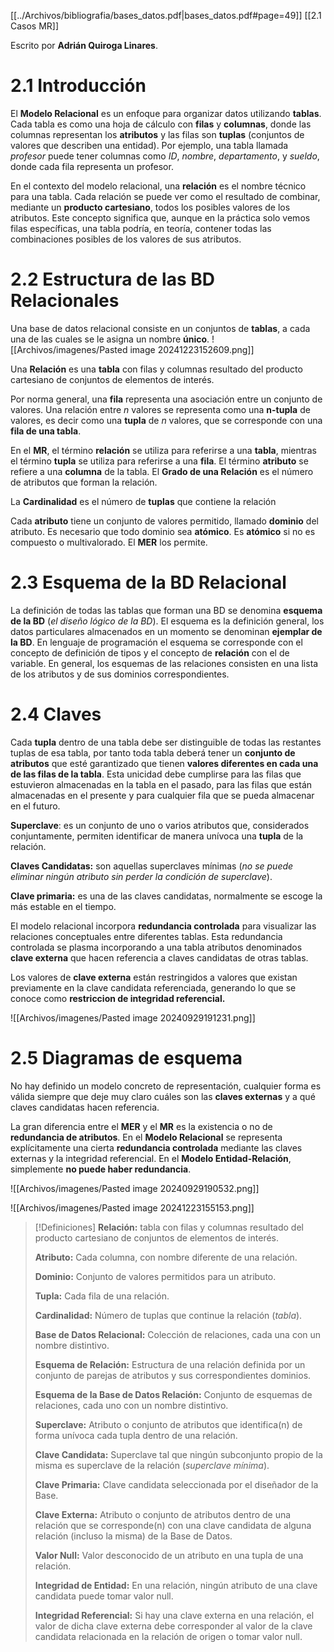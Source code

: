 [[../Archivos/bibliografia/bases_datos.pdf|bases_datos.pdf#page=49]]
[[2.1 Casos MR]]

Escrito por **Adrián Quiroga Linares**.

# 2.1 Introducción
El **Modelo Relacional** es un enfoque para organizar datos utilizando **tablas**. Cada tabla es como una hoja de cálculo con **filas** y **columnas**, donde las columnas representan los **atributos** y las filas son **tuplas** (conjuntos de valores que describen una entidad). Por ejemplo, una tabla llamada *profesor* puede tener columnas como *ID*, *nombre*, *departamento*, y *sueldo*, donde cada fila representa un profesor.

En el contexto del modelo relacional, una **relación** es el nombre técnico para una tabla. Cada relación se puede ver como el resultado de combinar, mediante un **producto cartesiano**, todos los posibles valores de los atributos. Este concepto significa que, aunque en la práctica solo vemos filas específicas, una tabla podría, en teoría, contener todas las combinaciones posibles de los valores de sus atributos.

# 2.2 Estructura de las BD Relacionales
Una base de datos relacional consiste en un conjuntos de **tablas**, a cada una de las cuales se le asigna un nombre **único**. 
![[Archivos/imagenes/Pasted image 20241223152609.png]]

Una **Relación** es una **tabla** con filas y columnas resultado del producto cartesiano de conjuntos de elementos de interés.

Por norma general, una **fila** representa una asociación entre un conjunto de valores. Una relación entre *n* valores se representa como una **n-tupla** de valores, es decir como una **tupla** de *n* valores, que se corresponde con una **fila de una tabla**.

En el **MR**, el término **relación** se utiliza para referirse a una **tabla**, mientras el término **tupla** se utiliza para referirse a una **fila**. El término **atributo** se refiere a una **columna** de la tabla. El **Grado de una Relación** es el número de atributos que forman la relación.

La **Cardinalidad** es el número de **tuplas** que contiene la relación

Cada **atributo** tiene un conjunto de valores permitido, llamado **dominio** del atributo. Es necesario que todo dominio sea **atómico**. Es **atómico** si no es compuesto o multivalorado. El **MER** los permite.

# 2.3 Esquema de la BD Relacional
La definición de todas las tablas que forman una BD se denomina **esquema de la BD** (*el diseño lógico de la BD*). El esquema es la definición general, los datos particulares almacenados en un momento se denominan **ejemplar de la BD**. En lenguaje de programación el esquema se corresponde con el concepto de definición de tipos y el concepto de **relación** con el de variable. En general, los esquemas de las relaciones consisten en una lista de los atributos y de sus dominios correspondientes.

# 2.4 Claves
Cada **tupla** dentro de una tabla debe ser distinguible de todas las restantes tuplas de esa tabla, por tanto toda tabla deberá tener un **conjunto de atributos** que esté garantizado que tienen **valores diferentes en cada una de las filas de la tabla**. Esta unicidad debe cumplirse para las filas que estuvieron almacenadas en la tabla en el pasado, para las filas que están almacenadas en el presente y para cualquier fila que se pueda almacenar en el futuro.

**Superclave**: es un conjunto de uno o varios atributos que, considerados conjuntamente, permiten identificar de manera unívoca una **tupla** de la relación.

**Claves Candidatas:** son aquellas superclaves mínimas (*no se puede eliminar ningún atributo sin perder la condición de superclave*).

**Clave primaria:** es una de las claves candidatas, normalmente se escoge la más estable en el tiempo.

El modelo relacional incorpora **redundancia controlada** para visualizar las relaciones conceptuales entre diferentes tablas. Esta redundancia controlada se plasma incorporando a una tabla atributos denominados **clave externa** que hacen referencia a claves candidatas de otras tablas. 

Los valores de **clave externa** están restringidos a valores que existan previamente en la clave candidata referenciada, generando lo que se conoce como **restriccion de integridad referencial.**


![[Archivos/imagenes/Pasted image 20240929191231.png]]

# 2.5 Diagramas de esquema
No hay definido un modelo concreto de representación, cualquier forma es válida siempre que deje muy claro cuáles son las **claves externas** y a qué claves candidatas hacen referencia.

La gran diferencia entre el **MER** y el **MR** es la existencia o no de **redundancia de atributos**. En el **Modelo Relacional** se representa explícitamente una cierta **redundancia controlada** mediante las claves externas y la integridad referencial. En el **Modelo Entidad-Relación**, simplemente **no puede haber redundancia**.

![[Archivos/imagenes/Pasted image 20240929190532.png]]

![[Archivos/imagenes/Pasted image 20241223155153.png]]

> [!Definiciones]
> **Relación:** tabla con filas y columnas resultado del producto cartesiano de conjuntos de elementos de interés.
> 
> **Atributo:** Cada columna, con nombre diferente de una relación.
> 
> **Dominio:** Conjunto de valores permitidos para un atributo.
> 
> **Tupla:** Cada fila de una relación.
> 
> **Cardinalidad:** Número de tuplas que continue la relación (*tabla*).
> 
> **Base de Datos Relacional:** Colección de relaciones, cada una con un nombre distintivo.
> 
> **Esquema de Relación:** Estructura de una relación definida por un conjunto de parejas de atributos y sus correspondientes dominios.
> 
> **Esquema de la Base de Datos Relación:** Conjunto de esquemas de relaciones, cada uno con un nombre distintivo.
> 
> **Superclave:** Atributo o conjunto de atributos que identifica(n) de forma unívoca cada tupla dentro de una relación.
> 
> **Clave Candidata:** Superclave tal que ningún subconjunto propio de la misma es superclave de la relación (*superclave mínima*).
> 
> **Clave Primaria:** Clave candidata seleccionada por el diseñador de la Base.
> 
> **Clave Externa:** Atributo o conjunto de atributos dentro de una relación que se corresponde(n) con una clave candidata de alguna relación (incluso la misma) de la Base de Datos.
> 
> **Valor Null:** Valor desconocido de un atributo en una tupla de una relación.
> 
> **Integridad de Entidad:** En una relación, ningún atributo de una clave candidata puede tomar valor null.
> 
> **Integridad Referencial:** Si hay una clave externa en una relación, el valor de dicha clave externa debe corresponder al valor de la clave candidata relacionada en la relación de origen o tomar valor null. 

